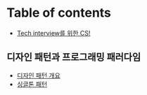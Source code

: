 # Table of contents

* [Tech interview를 위한 CS!](README.md)

## 디자인 패턴과 프로그래밍 패러다임 <a href="#design-patern-programing-paradigm" id="design-patern-programing-paradigm"></a>

* [디자인 패턴 개요](design-patern-programing-paradigm/overview.md)
* [싱글톤 패턴](design-patern-programing-paradigm/design-patern-1.md)
